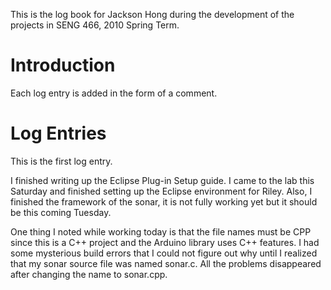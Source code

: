 This is the log book for Jackson Hong during the development of the projects in SENG 466, 2010 Spring Term.

# Introduction #
Each log entry is added in the form of a comment.

# Log Entries #

This is the first log entry.

I finished writing up the Eclipse Plug-in Setup guide. I came to the lab this Saturday and finished setting up the Eclipse environment for Riley. Also, I finished the framework of the sonar, it is not fully working yet but it should be this coming Tuesday.

One thing I noted while working today is that the file names must be CPP since this is a C++ project and the Arduino library uses C++ features. I had some mysterious build errors that I could not figure out why until I realized that my sonar source file was named sonar.c. All the problems disappeared after changing the name to sonar.cpp.
